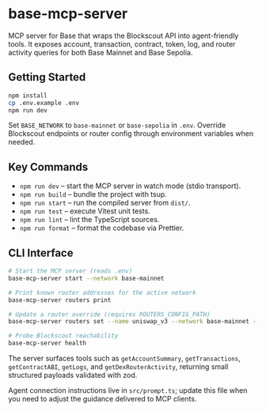 # base-mcp-server

MCP server for Base that wraps the Blockscout API into agent-friendly tools. It exposes
account, transaction, contract, token, log, and router activity queries for both Base
Mainnet and Base Sepolia.

## Getting Started

```bash
npm install
cp .env.example .env
npm run dev
```

Set `BASE_NETWORK` to `base-mainnet` or `base-sepolia` in `.env`. Override Blockscout
endpoints or router config through environment variables when needed.

## Key Commands

- `npm run dev` – start the MCP server in watch mode (stdio transport).
- `npm run build` – bundle the project with tsup.
- `npm run start` – run the compiled server from `dist/`.
- `npm run test` – execute Vitest unit tests.
- `npm run lint` – lint the TypeScript sources.
- `npm run format` – format the codebase via Prettier.

## CLI Interface

```bash
# Start the MCP server (reads .env)
base-mcp-server start --network base-mainnet

# Print known router addresses for the active network
base-mcp-server routers print

# Update a router override (requires ROUTERS_CONFIG_PATH)
base-mcp-server routers set --name uniswap_v3 --network base-mainnet --address 0x...

# Probe Blockscout reachability
base-mcp-server health
```

The server surfaces tools such as `getAccountSummary`, `getTransactions`,
`getContractABI`, `getLogs`, and `getDexRouterActivity`, returning small structured
payloads validated with zod.

Agent connection instructions live in `src/prompt.ts`; update this file when you need to
adjust the guidance delivered to MCP clients.
